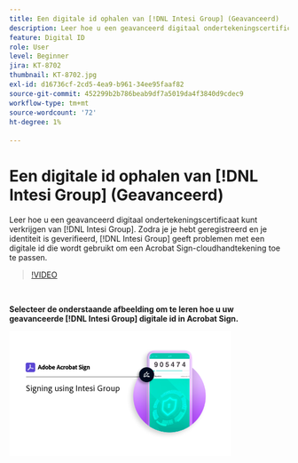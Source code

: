 ```yaml
---
title: Een digitale id ophalen van [!DNL Intesi Group] (Geavanceerd)
description: Leer hoe u een geavanceerd digitaal ondertekeningscertificaat kunt verkrijgen van [!DNL Intesi Group]
feature: Digital ID
role: User
level: Beginner
jira: KT-8702
thumbnail: KT-8702.jpg
exl-id: d16736cf-2cd5-4ea9-b961-34ee95faaf82
source-git-commit: 452299b2b786beab9df7a5019da4f3840d9cdec9
workflow-type: tm+mt
source-wordcount: '72'
ht-degree: 1%

---
```


# Een digitale id ophalen van [!DNL Intesi Group] (Geavanceerd)

Leer hoe u een geavanceerd digitaal ondertekeningscertificaat kunt verkrijgen van [!DNL Intesi Group]. Zodra je je hebt geregistreerd en je identiteit is geverifieerd, [!DNL Intesi Group] geeft problemen met een digitale id die wordt gebruikt om een Acrobat Sign-cloudhandtekening toe te passen.

>[!VIDEO](https://video.tv.adobe.com/v/3449906?quality=12&learn=on&hidetitle=true&captions=dut)

<br>

**Selecteer de onderstaande afbeelding om te leren hoe u uw geavanceerde [!DNL Intesi Group] digitale id in Acrobat Sign.**

[![afbeelding](assets/IntesiSign_400.png)](intesi-sign.md)
